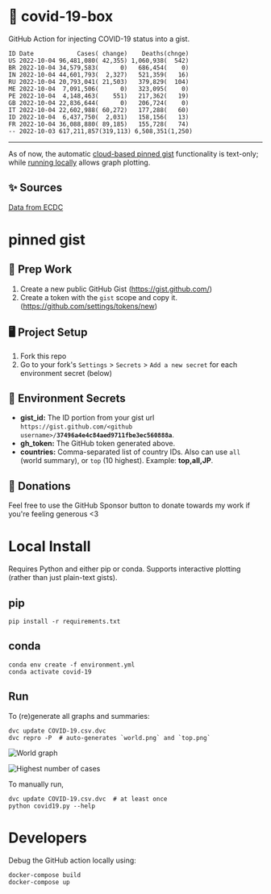 # 🏥 covid-19-box

GitHub Action for injecting COVID-19 status into a gist.

```
ID Date            Cases( change)    Deaths(chnge)
US 2022-10-04 96,481,080( 42,355) 1,060,938(  542)
BR 2022-10-04 34,579,583(      0)   686,454(    0)
IN 2022-10-04 44,601,793(  2,327)   521,359(   16)
RU 2022-10-04 20,793,041( 21,503)   379,829(  104)
ME 2022-10-04  7,091,506(      0)   323,095(    0)
PE 2022-10-04  4,148,463(    551)   217,362(   19)
GB 2022-10-04 22,836,644(      0)   206,724(    0)
IT 2022-10-04 22,602,988( 60,272)   177,288(   60)
ID 2022-10-04  6,437,750(  2,031)   158,156(   13)
FR 2022-10-04 36,088,880( 89,185)   155,728(   74)
-- 2022-10-03 617,211,857(319,113) 6,508,351(1,250)
```

---

As of now, the automatic [cloud-based pinned gist](#pinned-gist) functionality is text-only;
while [running locally](#local-install) allows graph plotting.

## ✨ Sources

[Data from ECDC](https://www.ecdc.europa.eu/en/publications-data/download-todays-data-geographic-distribution-covid-19-cases-worldwide)

# pinned gist

## 🎒 Prep Work
1. Create a new public GitHub Gist (https://gist.github.com/)
1. Create a token with the `gist` scope and copy it. (https://github.com/settings/tokens/new)

## 🖥 Project Setup
1. Fork this repo
1. Go to your fork's `Settings` > `Secrets` > `Add a new secret` for each environment secret (below)

## 🤫 Environment Secrets
- **gist_id:** The ID portion from your gist url `https://gist.github.com/<github username>/`**`37496a4e4c84aed9711fbe3ec560888a`**.
- **gh_token:** The GitHub token generated above.
- **countries:** Comma-separated list of country IDs. Also can use `all` (world summary), or `top` (10 highest). Example: **top,all,JP**.

## 💸 Donations

Feel free to use the GitHub Sponsor button to donate towards my work if you're feeling generous <3

# Local Install

Requires Python and either pip or conda. Supports interactive plotting (rather than just plain-text gists).

## pip

```
pip install -r requirements.txt
```

## conda

```
conda env create -f environment.yml
conda activate covid-19
```

## Run

To (re)generate all graphs and summaries:

```
dvc update COVID-19.csv.dvc
dvc repro -P  # auto-generates `world.png` and `top.png`
```

![World graph](world.png)

![Highest number of cases](top.png)

To manually run,

```
dvc update COVID-19.csv.dvc  # at least once
python covid19.py --help
```

# Developers

Debug the GitHub action locally using:

```
docker-compose build
docker-compose up
```

